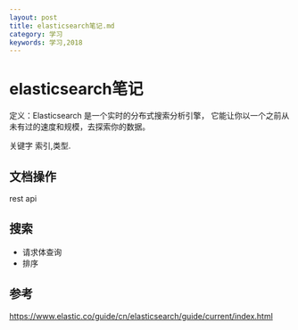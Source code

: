 ```yaml
---
layout: post
title: elasticsearch笔记.md
category: 学习
keywords: 学习,2018
---
```



# elasticsearch笔记

定义：Elasticsearch 是一个实时的分布式搜索分析引擎， 
它能让你以一个之前从未有过的速度和规模，去探索你的数据。 

关键字 索引,类型.


## 文档操作
rest api 


## 搜索

+ 请求体查询
+ 排序


## 参考

https://www.elastic.co/guide/cn/elasticsearch/guide/current/index.html
